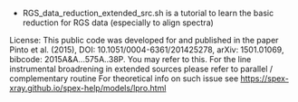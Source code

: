 - RGS_data_reduction_extended_src.sh is a tutorial to learn the basic reduction for RGS data (especially to align spectra)

License: This public code was developed for and published in the paper Pinto et al. (2015), DOI: 10.1051/0004-6361/201425278, arXiv: 1501.01069, bibcode: 2015A&A...575A..38P. You may refer to this.
For the line instrumental broadrening in extended sources please refer to parallel / complementary routine
For theoretical info on such issue see https://spex-xray.github.io/spex-help/models/lpro.html
